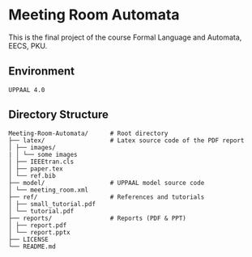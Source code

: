 # Meeting Room Automata

This is the final project of the course Formal Language and Automata, EECS, PKU.

## Environment

```
UPPAAL 4.0
```

## Directory Structure

```
Meeting-Room-Automata/      # Root directory
├── latex/                  # Latex source code of the PDF report
│ ├── images/
| │ └── some images
│ ├── IEEEtran.cls
│ ├── paper.tex
│ └── ref.bib
├── model/                  # UPPAAL model source code
│ └── meeting_room.xml
├── ref/                    # References and tutorials
│ ├── small_tutorial.pdf
│ └── tutorial.pdf
├── reports/                # Reports (PDF & PPT)
│ ├── report.pdf
│ └── report.pptx
├── LICENSE
└── README.md
```